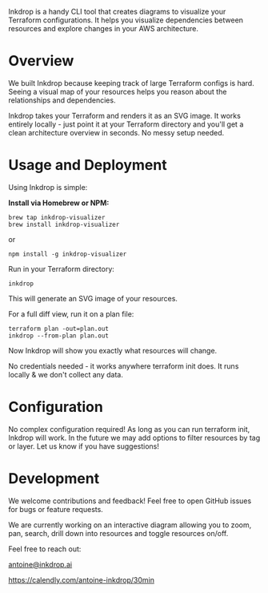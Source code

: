 Inkdrop is a handy CLI tool that creates diagrams to visualize your Terraform configurations.
It helps you visualize dependencies between resources and explore changes in your AWS architecture.

# Overview
We built Inkdrop because keeping track of large Terraform configs is hard. Seeing a visual map of your resources helps you reason about the relationships and dependencies.

Inkdrop takes your Terraform and renders it as an SVG image.
It works entirely locally - just point it at your Terraform directory and you'll get a clean architecture overview in seconds. No messy setup needed.

# Usage and Deployment
Using Inkdrop is simple:

**Install via Homebrew or NPM:**

```
brew tap inkdrop-visualizer
brew install inkdrop-visualizer
```
or
```
npm install -g inkdrop-visualizer
```

Run in your Terraform directory:

```
inkdrop
```

This will generate an SVG image of your resources.

For a full diff view, run it on a plan file:

```
terraform plan -out=plan.out
inkdrop --from-plan plan.out
```

Now Inkdrop will show you exactly what resources will change.

No credentials needed - it works anywhere terraform init does. It runs locally & we don't collect any data.

# Configuration
No complex configuration required! As long as you can run terraform init, Inkdrop will work.
In the future we may add options to filter resources by tag or layer. Let us know if you have suggestions!

# Development
We welcome contributions and feedback! Feel free to open GitHub issues for bugs or feature requests.

We are currently working on an interactive diagram allowing you to zoom, pan, search, drill down into resources and toggle resources on/off.

Feel free to reach out:

antoine@inkdrop.ai

https://calendly.com/antoine-inkdrop/30min
